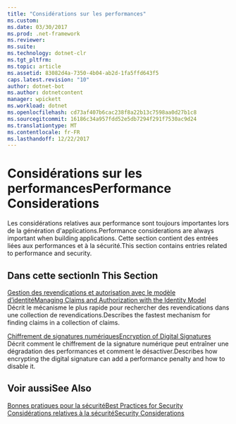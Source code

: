 ```yaml
---
title: "Considérations sur les performances"
ms.custom: 
ms.date: 03/30/2017
ms.prod: .net-framework
ms.reviewer: 
ms.suite: 
ms.technology: dotnet-clr
ms.tgt_pltfrm: 
ms.topic: article
ms.assetid: 83082d4a-7350-4b04-ab2d-1fa5ffd643f5
caps.latest.revision: "10"
author: dotnet-bot
ms.author: dotnetcontent
manager: wpickett
ms.workload: dotnet
ms.openlocfilehash: cd73af407b6cac238f8a22b13c7598aa0d27b1c8
ms.sourcegitcommit: 16186c34a957fdd52e5db7294f291f7530ac9d24
ms.translationtype: MT
ms.contentlocale: fr-FR
ms.lasthandoff: 12/22/2017
---
```

# <a name="performance-considerations"></a><span data-ttu-id="fa11b-102">Considérations sur les performances</span><span class="sxs-lookup"><span data-stu-id="fa11b-102">Performance Considerations</span></span>
<span data-ttu-id="fa11b-103">Les considérations relatives aux performance sont toujours importantes lors de la génération d'applications.</span><span class="sxs-lookup"><span data-stu-id="fa11b-103">Performance considerations are always important when building applications.</span></span> <span data-ttu-id="fa11b-104">Cette section contient des entrées liées aux performances et à la sécurité.</span><span class="sxs-lookup"><span data-stu-id="fa11b-104">This section contains entries related to performance and security.</span></span>  
  
## <a name="in-this-section"></a><span data-ttu-id="fa11b-105">Dans cette section</span><span class="sxs-lookup"><span data-stu-id="fa11b-105">In This Section</span></span>  
 [<span data-ttu-id="fa11b-106">Gestion des revendications et autorisation avec le modèle d’identité</span><span class="sxs-lookup"><span data-stu-id="fa11b-106">Managing Claims and Authorization with the Identity Model</span></span>](../../../../docs/framework/wcf/feature-details/managing-claims-and-authorization-with-the-identity-model.md)  
 <span data-ttu-id="fa11b-107">Décrit le mécanisme le plus rapide pour rechercher des revendications dans une collection de revendications.</span><span class="sxs-lookup"><span data-stu-id="fa11b-107">Describes the fastest mechanism for finding claims in a collection of claims.</span></span>  
  
 [<span data-ttu-id="fa11b-108">Chiffrement de signatures numériques</span><span class="sxs-lookup"><span data-stu-id="fa11b-108">Encryption of Digital Signatures</span></span>](../../../../docs/framework/wcf/feature-details/encryption-of-digital-signatures.md)  
 <span data-ttu-id="fa11b-109">Décrit comment le chiffrement de la signature numérique peut entraîner une dégradation des performances et comment le désactiver.</span><span class="sxs-lookup"><span data-stu-id="fa11b-109">Describes how encrypting the digital signature can add a performance penalty and how to disable it.</span></span>  
  
## <a name="see-also"></a><span data-ttu-id="fa11b-110">Voir aussi</span><span class="sxs-lookup"><span data-stu-id="fa11b-110">See Also</span></span>  
 [<span data-ttu-id="fa11b-111">Bonnes pratiques pour la sécurité</span><span class="sxs-lookup"><span data-stu-id="fa11b-111">Best Practices for Security</span></span>](../../../../docs/framework/wcf/feature-details/best-practices-for-security-in-wcf.md)  
 [<span data-ttu-id="fa11b-112">Considérations relatives à la sécurité</span><span class="sxs-lookup"><span data-stu-id="fa11b-112">Security Considerations</span></span>](../../../../docs/framework/wcf/feature-details/security-considerations-in-wcf.md)

